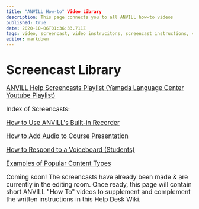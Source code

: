 ```yaml
---
title: "ANVILL How-to" Video Library
description: This page connects you to all ANVILL how-to videos 
published: true
date: 2020-10-06T01:36:33.711Z
tags: video, screencast, video instrucitons, screencast instructions, video instructions, video how to, screencast how to
editor: markdown
---
```


# <big>Screencast Library 

 
  [ANVILL Help Screencasts Playlist (Yamada Language Center Youtube Playlist)](https://www.youtube.com/watch?v=C7dgW4Nq6Zk&list=PL6XRmVqz3rRbCWwifxWRiS7waXnt5k3Xj)

 Index of Screencasts:
  
  [How to Use ANVILL's Built-in Recorder](https://www.youtube.com/watch?v=C7dgW4Nq6Zk&list=PL6XRmVqz3rRbCWwifxWRiS7waXnt5k3Xj&index=1)
  
  [How to Add Audio to Course Presentation](https://www.youtube.com/watch?v=e5sJ8-ZJ51o&list=PL6XRmVqz3rRbCWwifxWRiS7waXnt5k3Xj&index=3)
  
  [How to Respond to a Voiceboard (Students)](https://www.youtube.com/watch?v=ia6-UlQ6u0w&list=PL6XRmVqz3rRbCWwifxWRiS7waXnt5k3Xj&index=4)
  
  [Examples of Popular Content Types](https://www.youtube.com/watch?v=nrD1lugbJFA&list=PL6XRmVqz3rRbCWwifxWRiS7waXnt5k3Xj&index=5)
  
  Coming soon! The screencasts have already been made & are currently in the editing room. Once ready, this page will contain short ANVILL "How To" videos to supplement and complement the written instructions in this Help Desk Wiki.</big> 







